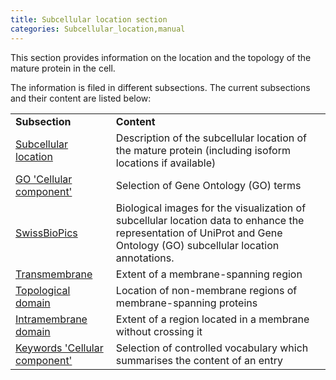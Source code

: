 ```yaml
---
title: Subcellular location section
categories: Subcellular_location,manual
---
```


This section provides information on the location and the topology of the mature protein in the cell.

The information is filed in different subsections. The current subsections and their content are listed below:

|                                                                             |                                                                                                                                                                        |
|:----------------------------------------------------------------------------|:-----------------------------------------------------------------------------------------------------------------------------------------------------------------------|
| **Subsection**                                                              | **Content**                                                                                                                                                            |
| [Subcellular location](https://www.uniprot.org/help/subcellular%5Flocation) | Description of the subcellular location of the mature protein (including isoform locations if available)                                                               |
| [GO 'Cellular component'](https://www.uniprot.org/help/gene%5Fontology)     | Selection of Gene Ontology (GO) terms                                                                                                                                  |
| [SwissBioPics](https://www.swissbiopics.org/)                               | Biological images for the visualization of subcellular location data to enhance the representation of UniProt and Gene Ontology (GO) subcellular location annotations. |
| [Transmembrane](https://www.uniprot.org/help/transmem)                      | Extent of a membrane-spanning region                                                                                                                                   |
| [Topological domain](https://www.uniprot.org/help/topo%5Fdom)               | Location of non-membrane regions of membrane-spanning proteins                                                                                                         |
| [Intramembrane domain](https://www.uniprot.org/help/intramem)               | Extent of a region located in a membrane without crossing it                                                                                                           |
| [Keywords 'Cellular component'](https://www.uniprot.org/keywords/KW-9998)    | Selection of controlled vocabulary which summarises the content of an entry                                                                                            |
